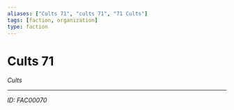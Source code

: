 ```yaml
---
aliases: ["Cults 71", "cults 71", "71 Cults"]
tags: [faction, organization]
type: faction
---
```


# Cults 71

*Cults*

---
*ID: FAC00070*